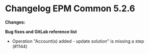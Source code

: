 # Changelog EPM Common 5.2.6

**Changes:**

**Bug fixes and GitLab reference list**

- Operation "Account(s) added - update solution" is missing a step (#1144)

